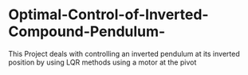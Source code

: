 # Optimal-Control-of-Inverted-Compound-Pendulum-
This Project deals with controlling an inverted pendulum at its inverted position by using LQR methods using a motor at the pivot
